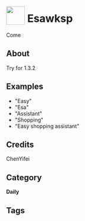 # <img src="https://raw.githack.com/FortAwesome/Font-Awesome/master/svgs/solid/robot.svg" card_color="#22A7F0" width="50" height="50" style="vertical-align:bottom"/> Esawksp
Come

## About
Try for 1.3.2

## Examples
* "Easy"
* "Esa"
* "Assistant"
* "Shopping"
* "Easy shopping assistant"

## Credits
ChenYifei

## Category
**Daily**

## Tags

